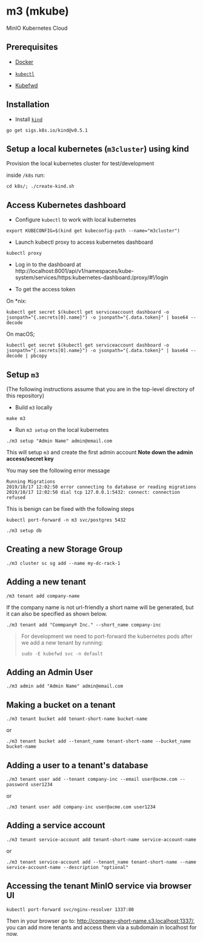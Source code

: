 # m3 (mkube)
MinIO Kubernetes Cloud

## Prerequisites

- [Docker](https://www.docker.com)

- [`kubectl`](https://kubernetes.io/docs/tasks/tools/install-kubectl/)

- [Kubefwd](https://github.com/txn2/kubefwd)

## Installation

- Install [`kind`](https://kind.sigs.k8s.io/docs/user/quick-start/)

```
go get sigs.k8s.io/kind@v0.5.1
```

## Setup a local kubernetes (`m3cluster`) using kind
Provision the local kubernetes cluster for test/development

inside `/k8s` run:

```
cd k8s/; ./create-kind.sh
```

## Access Kubernetes dashboard

- Configure `kubectl` to work with local kubernetes

```
export KUBECONFIG=$(kind get kubeconfig-path --name="m3cluster")
```

- Launch kubectl proxy to access kubernetes dashboard

```
kubectl proxy
```

- Log in to the dashboard at  http://localhost:8001/api/v1/namespaces/kube-system/services/https:kubernetes-dashboard:/proxy/#!/login

- To get the access token

On *nix:
```
kubectl get secret $(kubectl get serviceaccount dashboard -o jsonpath="{.secrets[0].name}") -o jsonpath="{.data.token}" | base64 --decode
```

On macOS;

```
kubectl get secret $(kubectl get serviceaccount dashboard -o jsonpath="{.secrets[0].name}") -o jsonpath="{.data.token}" | base64 --decode | pbcopy
```

## Setup `m3`
(The following instructions assume that you are in the top-level directory of this repository)

- Build `m3` locally

```
make m3
```

- Run `m3 setup` on the local kubernetes

```
./m3 setup "Admin Name" admin@email.com
```

This will setup `m3` and create the first admin account **Note down the admin access/secret key**

You may see the following error message
```
Running Migrations
2019/10/17 12:02:50 error connecting to database or reading migrations
2019/10/17 12:02:50 dial tcp 127.0.0.1:5432: connect: connection refused
```

This is benign can be fixed with the following steps

```
kubectl port-forward -n m3 svc/postgres 5432
```

```
./m3 setup db
```

## Creating a new Storage Group

```
./m3 cluster sc sg add --name my-dc-rack-1
```

## Adding a new tenant
```
/m3 tenant add company-name
```

If the company name is not url-friendly a short name will be generated, but it can also be specified as shown below.

```
./m3 tenant add "Commpany® Inc." --short_name company-inc
```

> For development we need to port-forward the kubernetes pods after we add a new tenant by running:
> ```
> sudo -E kubefwd svc -n default
> ```

## Adding an Admin User

```
./m3 admin add "Admin Name" admin@email.com
```

## Making a bucket on a tenant
```
./m3 tenant bucket add tenant-short-name bucket-name
```

or

```
./m3 tenant bucket add --tenant_name tenant-short-name --bucket_name bucket-name
```

## Adding a user to a tenant's database

```
./m3 tenant user add --tenant company-inc --email user@acme.com --password user1234
```

or

```
./m3 tenant user add company-inc user@acme.com user1234
```

## Adding a service account

```
./m3 tenant service-account add tenant-short-name service-account-name
```

or

```
./m3 tenant service-account add --tenant_name tenant-short-name --name service-account-name --description "optional"
```

## Accessing the tenant MinIO service via browser UI

```
kubectl port-forward svc/nginx-resolver 1337:80
```

Then in your browser go to: http://company-short-name.s3.localhost:1337/, you can add more tenants and access them via a subdomain in localhost for now.
